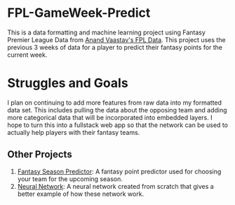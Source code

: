 # FPL-GameWeek-Predict
This is a data formatting and machine learning project using Fantasy Premier League Data from [Anand Vaastav's FPL Data](https://github.com/vaastav/Fantasy-Premier-League). This project uses the previous 3 weeks of data for a player to predict their fantasy points for the current week.
# Struggles and Goals
I plan on continuing to add more features from raw data into my formatted data set. This includes pulling the data about the opposing team and adding more categorical data that will be incorporated into embedded layers. I hope to turn this into a fullstack web app so that the network can be used to actually help players with their fantasy teams.
## Other Projects
1. [Fantasy Season Predictor](https://github.com/StrawberryFigbar/FPL-Season-Predict): A fantasy point predictor used for choosing your team for the upcoming season.
2. [Neural Network](https://github.com/StrawberryFigbar/Neural_Network): A neural network created from scratch that gives a better example of how these network work.
